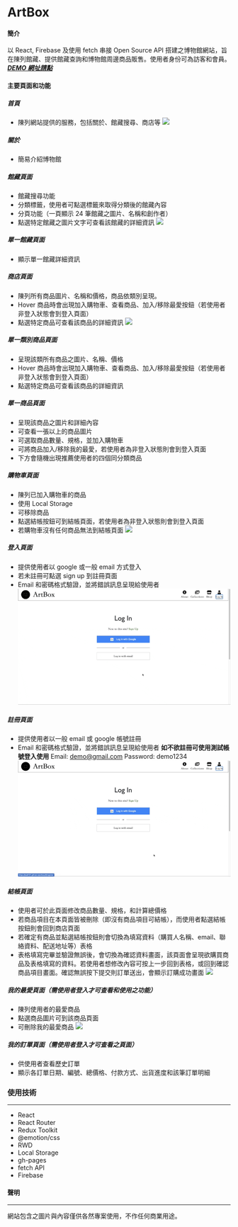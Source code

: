 # ArtBox

#### 簡介

以 React, Firebase 及使用 fetch 串接 Open Source API 搭建之博物館網站，旨在陳列館藏、提供館藏查詢和博物館周邊商品販售。使用者身份可為訪客和會員。
**_[DEMO 網址請點](https://lea6121.github.io/artbox/#/)_**

#### 主要頁面和功能

##### 首頁

- 陳列網站提供的服務，包括關於、館藏搜尋、商店等
  ![](https://github.com/lea6121/img-storage/blob/main/gifs/index.gif?raw=true)

##### 關於

- 簡易介紹博物館

##### 館藏頁面

- 館藏搜尋功能
- 分類標籤，使用者可點選標籤來取得分類後的館藏內容
- 分頁功能（一頁顯示 24 筆館藏之圖片、名稱和創作者）
- 點選特定館藏之圖片文字可查看該館藏的詳細資訊
  ![](https://github.com/lea6121/img-storage/blob/main/gifs/collections.gif?raw=true)

##### 單一館藏頁面

- 顯示單一館藏詳細資訊

##### 商店頁面

- 陳列所有商品圖片、名稱和價格，商品依類別呈現。
- Hover 商品時會出現加入購物車、查看商品、加入/移除最愛按鈕（若使用者非登入狀態會到登入頁面）
- 點選特定商品可查看該商品的詳細資訊
  ![](https://github.com/lea6121/img-storage/blob/main/gifs/shop.gif?raw=true)

##### 單一類別商品頁面

- 呈現該類所有商品之圖片、名稱、價格
- Hover 商品時會出現加入購物車、查看商品、加入/移除最愛按鈕（若使用者非登入狀態會到登入頁面）
- 點選特定商品可查看該商品的詳細資訊

##### 單一商品頁面

- 呈現該商品之圖片和詳細內容
- 可查看一張以上的商品圖片
- 可選取商品數量、規格，並加入購物車
- 可將商品加入/移除我的最愛，若使用者為非登入狀態則會到登入頁面
- 下方會隨機出現推薦使用者的四個同分類商品

##### 購物車頁面

- 陳列已加入購物車的商品
- 使用 Local Storage
- 可移除商品
- 點選結帳按鈕可到結帳頁面，若使用者為非登入狀態則會到登入頁面
- 若購物車沒有任何商品無法到結帳頁面
  ![](https://github.com/lea6121/img-storage/blob/main/gifs/cart.gif?raw=true)

##### 登入頁面

- 提供使用者以 google 或一般 email 方式登入
- 若未註冊可點選 sign up 到註冊頁面
- Email 和密碼格式驗證，並將錯誤訊息呈現給使用者
  ![](https://github.com/lea6121/img-storage/blob/main/gifs/login.gif?raw=true)

##### 註冊頁面

- 提供使用者以一般 email 或 google 帳號註冊
- Email 和密碼格式驗證，並將錯誤訊息呈現給使用者
  **如不欲註冊可使用測試帳號登入使用**
  Email: demo@gmail.com
  Password: demo1234
  ![](https://github.com/lea6121/img-storage/blob/main/gifs/register.gif?raw=true)

##### 結帳頁面

- 使用者可於此頁面修改商品數量、規格，和計算總價格
- 若商品項目在本頁面皆被刪除（即沒有商品項目可結帳），而使用者點選結帳按鈕則會回到商店頁面
- 若確定有商品並點選結帳按鈕則會切換為填寫資料（購買人名稱、email、聯絡資料、配送地址等）表格
- 表格填寫完畢並驗證無誤後，會切換為確認資料畫面，該頁面會呈現欲購買商品及表格填寫的資料。若使用者想修改內容可按上一步回到表格，或回到確認商品項目畫面。確認無誤按下提交則訂單送出，會顯示訂購成功畫面
  ![](https://github.com/lea6121/img-storage/blob/main/gifs/checkout.gif?raw=true)

##### 我的最愛頁面（需使用者登入才可查看和使用之功能）

- 陳列使用者的最愛商品
- 點選商品圖片可到該商品頁面
- 可刪除我的最愛商品
  ![](https://github.com/lea6121/img-storage/blob/main/gifs/myfavorite.gif?raw=true)

##### 我的訂單頁面（需使用者登入才可查看之頁面）

- 供使用者查看歷史訂單
- 顯示各訂單日期、編號、總價格、付款方式、出貨進度和該筆訂單明細

### 使用技術

---

- React
- React Router
- Redux Toolkit
- @emotion/css
- RWD
- Local Storage
- gh-pages
- fetch API
- Firebase

#### 聲明

---

網站包含之圖片與內容僅供各然專案使用，不作任何商業用途。
